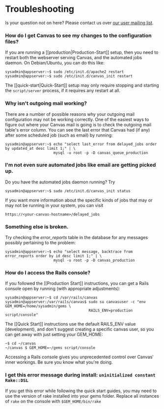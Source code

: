 Troubleshooting
==========

Is your question not on here? Please contact us over [our user mailing list](http://groups.google.com/group/canvas-lms-users).

### How do I get Canvas to see my changes to the configuration files?

If you are running a [[production|Production-Start]] setup, then you need to restart both the webserver serving Canvas, and the automated jobs daemon. On Debian/Ubuntu, you can do this like:

```
sysadmin@appserver:~$ sudo /etc/init.d/apache2 restart
sysadmin@appserver:~$ sudo /etc/init.d/canvas_init restart
```

The [[quick-start|Quick-Start]] setup may only require stopping and starting the `script/server` process, if it requires any restart at all.

### Why isn't outgoing mail working?

There are a number of possible reasons why your outgoing mail configuration may not be working correctly. One of the easiest ways to figure out where your Canvas mail is going is to check the outgoing mail table's error column. You can see the last error that Canvas had (if any) after some scheduled job (such as email) by running:

```
sysadmin@appserver:~$ echo "select last_error from delayed_jobs order by updated_at desc limit 1;" | \
                      mysql -u root -p -D canvas_queue_production
```

### I'm not even sure automated jobs like email are getting picked up.

Do you have the automated jobs daemon running? Try

```
sysadmin@appserver:~$ sudo /etc/init.d/canvas_init status
```

If you want more information about the specific kinds of jobs that may or may not be running in your system, you can visit

```
https://<your-canvas-hostname>/delayed_jobs
```

### Something else is broken.

Try checking the *error_reports* table in the database for any messages possibly pertaining to the problem:

```
sysadmin@appserver:~$ echo "select message, backtrace from error_reports order by id desc limit 1;" | \
                      mysql -u root -p -D canvas_production
```

### How do I access the Rails console?

If you followed the [[Production Start]] instructions, you can get a Rails console open by running (with appropriate adjustments):

```
sysadmin@appserver:~$ cd /var/rails/canvas
sysadmin@appserver:/var/rails/canvas$ sudo su canvasuser -c "env GEM_HOME=/home/sysadmin/gems \
                                      RAILS_ENV=production script/console"
```

The [[Quick Start]] instructions use the default RAILS_ENV value (development), and don't suggest creating a specific canvas user, so you can get away with just setting your GEM_HOME:

```
~$ cd ~/canvas
~/canvas $ GEM_HOME=~/gems script/console
```

Accessing a Rails console gives you unprecedented control over Canvas' inner workings. Be sure you know what you're doing.

### I get this error message during install: `uninitialized constant Rake::DSL`

If you get this error while following the quick start guides, you may need to use the version of rake installed into your gems folder. Replace all instances of `rake` on the console with `$GEM_HOME/bin/rake`